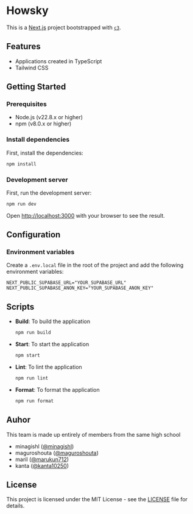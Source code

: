 # Howsky

This is a [Next.js](https://nextjs.org/) project bootstrapped with [`c3`](https://developers.cloudflare.com/pages/get-started/c3).

## Features

- Applications created in TypeScript
- Tailwind CSS

## Getting Started

### Prerequisites

- Node.js (v22.8.x or higher)
- npm (v8.0.x or higher)

### Install dependencies

First, install the dependencies:

```bash
npm install
```

### Development server

First, run the development server:

```bash
npm run dev
```

Open [http://localhost:3000](http://localhost:3000) with your browser to see the result.

## Configuration

### Environment variables

Create a `.env.local` file in the root of the project and add the following environment variables:

```
NEXT_PUBLIC_SUPABASE_URL="YOUR_SUPABASE_URL"
NEXT_PUBLIC_SUPABASE_ANON_KEY="YOUR_SUPABASE_ANON_KEY"
```

## Scripts

- **Build**: To build the application
    ```bash
    npm run build
    ```

- **Start**: To start the application
    ```bash
    npm start
    ```

- **Lint**: To lint the application
    ```bash
    npm run lint
    ```

- **Format**: To format the application
    ```bash
    npm run format
    ```

## Auhor

This team is made up entirely of members from the same high school

- minagishl ([@minagishl](https://github.com/minagishl))
- maguroshouta ([@maguroshouta](https://github.com/maguroshouta))
- maril ([@marukun712](https://github.com/marukun712))
- kanta ([@kanta10250](https://github.com/kanta10250))

## License

This project is licensed under the MIT License - see the [LICENSE](LICENSE) file for details.

